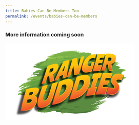 ```yaml
---
title: Babies Can Be Members Too
permalink: /events/babies-can-be-members
---
```

### More information coming soon

<img src="/images/events/Baby/RBLOGO5AUG.png" style="width:80%">